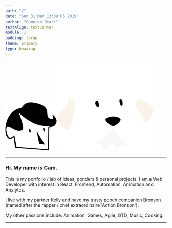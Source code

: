 ```yaml
---
path: "/"
date: "Sun 31 Mar 13:09:05 2019"
author: "Cameron Stark"
textAlign: textCenter
module: 1
padding: large
theme: primary
type: heading
---
```



### ![me](me.svg) ![bronson](bronson.svg)


----

### Hi. My name is Cam.

This is my portfolio / lab of ideas, ponders & personal projects.
I am a Web Developer with interest in React, Frontend, Automation, Animation and Analytcs.

I live with my partner Kelly and have my trusty pooch companion Bronson (named after the rapper / chef extraordinaire 'Action Bronson').

My other passions include: Animation, Games, Agile, GTD, Music, Cooking.


----

